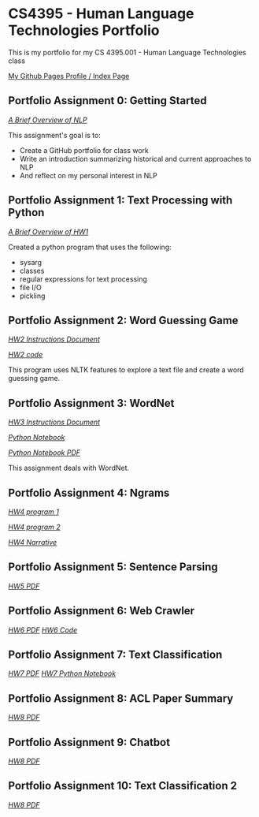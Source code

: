 # CS4395 - Human Language Technologies Portfolio
This is my portfolio for my CS 4395.001 - Human Language Technologies class

[My Github Pages Profile / Index Page](https://utddavid.github.io/CS4395-Human-Language-Technologies-Portfolio/)

## Portfolio Assignment 0: Getting Started
*[A Brief Overview of NLP](/HW0_Portfolio_Setup/Overview_of_NLP.pdf)*

This assignment's goal is to:
* Create a GitHub portfolio for class work
* Write an introduction summarizing historical and current approaches to NLP
* And reflect on my personal interest in NLP

## Portfolio Assignment 1: Text Processing with Python
*[A Brief Overview of HW1](/HW1_Text_Processing/Overview_of_HW1.pdf)*

Created a python program that uses the following:
* sysarg
* classes
* regular expressions for text processing
* file I/O
* pickling 

## Portfolio Assignment 2: Word Guessing Game
*[HW2 Instructions Document](/HW2_Word_Guessing_Game/Portfolio%20Chapter%205%20Word%20Guess%20Game.pdf)*

*[HW2 code](/HW2_Word_Guessing_Game/HW2_dxn180015.py)*

This program uses NLTK features to explore a text file and create a word guessing game.

## Portfolio Assignment 3: WordNet
*[HW3 Instructions Document](/HW3_WordNet/Portfolio%20Chapter%207%20WordNet.pdf)*

*[Python Notebook](/HW3_WordNet/CS4395_HW3.ipynb)*

*[Python Notebook PDF](/HW3_WordNet/CS4395_HW3.pdf)*

This assignment deals with WordNet.

## Portfolio Assignment 4: Ngrams
*[HW4 program 1](/HW4_Ngrams/HW4_Part1_dxn180015.py)*

*[HW4 program 2](/HW4_Ngrams/HW4_Part2_dxn180015.py)*

*[HW4 Narrative](/HW4_Ngrams/HW4_Ngrams_dxn180015.pdf)*

## Portfolio Assignment 5: Sentence Parsing
*[HW5 PDF](/HW5_Sentence_Parsing/HW5_Sentence_Parsing.pdf)*

## Portfolio Assignment 6: Web Crawler
*[HW6 PDF](/HW6_Web_Crawler/HW6_dxn180015.pdf)*
*[HW6 Code](/HW6_Web_Crawler/HW6_dxn180015.py)*

## Portfolio Assignment 7: Text Classification
*[HW7 PDF](/HW7_Text_Classification/HW7_dxn180015.pdf)*
*[HW7 Python Notebook](/HW7_Text_Classification/HW7_dxn180015.ipynb)*

## Portfolio Assignment 8: ACL Paper Summary
*[HW8 PDF](/HW8_ACL_Paper_Summary/HW8_dxn180015.pdf)*

## Portfolio Assignment 9: Chatbot
*[HW8 PDF](/HW9_Chatbot/Chatbot.pdf)*

## Portfolio Assignment 10: Text Classification 2
*[HW8 PDF](/HW10_Text_Classification_2/CS4395_HW10.pdf)*